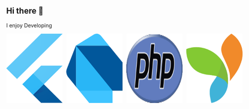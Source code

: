 ## Hi there 👋

I enjoy Developing

<div style="display: flex; gap: 10px;">
  <img src="assets/flutter.png" alt="Flutter" width="150"/>
  <img src="assets/dart.png" alt="Dart" width="150"/>
  <img src="assets/php.png" alt="PhP" width="150"/>
  <img src="assets/yii2.png" alt="Yii2" width="150"/>
</div>


<!--
**efraimkasenga/efraimkasenga** is a ✨ _special_ ✨ repository because its `README.md` (this file) appears on your GitHub profile.

Here are some ideas to get you started:

- 🔭 I’m currently working on ...
- 🌱 I’m currently learning ...
- 👯 I’m looking to collaborate on ...
- 🤔 I’m looking for help with ...
- 💬 Ask me about ...
- 📫 How to reach me: ...
- 😄 Pronouns: ...
- ⚡ Fun fact: ...
-->

